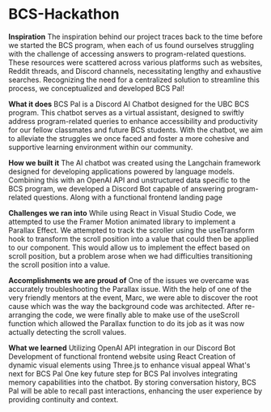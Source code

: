 # BCS-Hackathon

**Inspiration**
The inspiration behind our project traces back to the time before we started the BCS program, when each of us found ourselves struggling with the challenge of accessing answers to program-related questions. These resources were scattered across various platforms such as websites, Reddit threads, and Discord channels, necessitating lengthy and exhaustive searches. Recognizing the need for a centralized solution to streamline this process, we conceptualized and developed BCS Pal!

**What it does**
BCS Pal is a Discord AI Chatbot designed for the UBC BCS program. This chatbot serves as a virtual assistant, designed to swiftly address program-related queries to enhance accessibility and productivity for our fellow classmates and future BCS students. With the chatbot, we aim to alleviate the struggles we once faced and foster a more cohesive and supportive learning environment within our community.

**How we built it**
The AI chatbot was created using the Langchain framework designed for developing applications powered by language models. Combining this with an OpenAI API and unstructured data specific to the BCS program, we developed a Discord Bot capable of answering program-related questions. Along with a functional frontend landing page

**Challenges we ran into**
While using React in Visual Studio Code, we attempted to use the Framer Motion animated library to implement a Parallax Effect. We attempted to track the scroller using the useTransform hook to transform the scroll position into a value that could then be applied to our component. This would allow us to implement the effect based on scroll position, but a problem arose when we had difficulties transitioning the scroll position into a value.

**Accomplishments we are proud of**
One of the issues we overcame was accurately troubleshooting the Parallax issue. With the help of one of the very friendly mentors at the event, Marc, we were able to discover the root cause which was the way the background code was architected. After re-arranging the code, we were finally able to make use of the useScroll function which allowed the Parallax function to do its job as it was now actually detecting the scroll values.

**What we learned**
Utilizing OpenAI API integration in our Discord Bot
Development of functional frontend website using React
Creation of dynamic visual elements using Three.js to enhance visual appeal
What's next for BCS Pal
One key future step for BCS Pal involves integrating memory capabilities into the chatbot. By storing conversation history, BCS Pal will be able to recall past interactions, enhancing the user experience by providing continuity and context.
